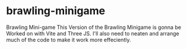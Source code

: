 # brawling-minigame
Brawling Mini-game
This Version of the Brawling Minigame is gonna be Worked on with Vite and Three JS. I'll also need to neaten and arrange much of the code to make it work more effeciently.